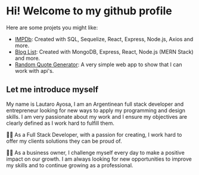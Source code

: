 # Hi! Welcome to my github profile
Here are some projets you might like:
- [IMPDb](https://github.com/LautaroAyosa/IMPDb): Created with SQL, Sequelize, React, Express, Node.js, Axios and more.
- [Blog List](https://github.com/LautaroAyosa/BlogList): Created with MongoDB, Express, React, Node.js (MERN Stack) and more.
- [Random Quote Generator](https://github.com/LautaroAyosa/random-quote-app): A very simple web app to show that I can work with api's.

## Let me introduce myself 
My name is Lautaro Ayosa, I am an Argentinean full stack developer and entrepreneur looking for new ways to apply my programming and design skills. I am very passionate about my work and I ensure my objectives are clearly defined as I work hard to fulfill them.

:man_technologist: As a Full Stack Developer, with a passion for creating, I work hard to offer my clients solutions they can be proud of.

:man_office_worker: As a business owner, I challenge myself every day to make a positive impact on our growth. I am always looking for new opportunities to improve my skills and to continue growing as a professional.
